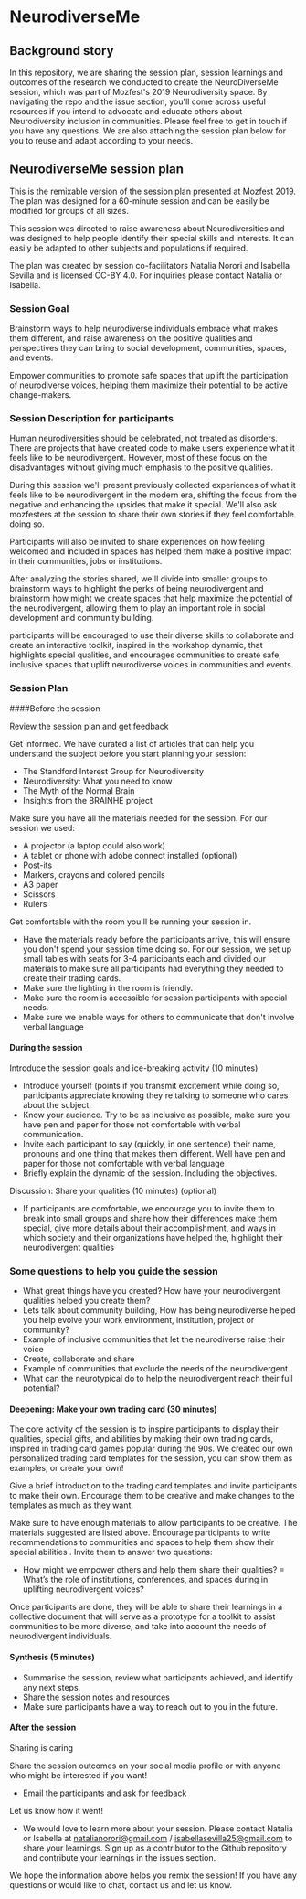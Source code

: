 # NeurodiverseMe

## Background story 

In this repository, we are sharing the session plan, session learnings and outcomes of the research we conducted to create the NeuroDiverseMe session, which was part of Mozfest's 2019 Neurodiversity space. By navigating the repo and the issue section, you'll come across useful resources if you intend to advocate and educate others about Neurodiversity inclusion in communities. Please feel free to get in touch if you have any questions. We are also attaching the session plan below for you to reuse and adapt according to your needs. 

## NeurodiverseMe session plan 

This is the remixable version of the session plan presented at Mozfest 2019. The plan was designed for a 60-minute session and can be easily be modified for groups of all sizes.

This session was directed to raise awareness about Neurodiversities and was designed to help people identify their special skills and interests. It can easily be adapted to other subjects and populations if required.

The plan was created by session co-facilitators Natalia Norori and Isabella Sevilla and is licensed CC-BY 4.0. For inquiries please contact Natalia or Isabella.

### Session Goal
Brainstorm ways to help neurodiverse individuals embrace what makes them different, and raise awareness on the positive qualities and perspectives they can bring to social development, communities, spaces, and events.

Empower communities to promote safe spaces that uplift the participation of neurodiverse voices, helping them maximize their potential to be active change-makers.

### Session Description for participants
Human neurodiversities should be celebrated, not treated as disorders. There are projects that have created code to make users experience what it feels like to be neurodivergent. However, most of these focus on the disadvantages without giving much emphasis to the positive qualities.

During this session we'll present previously collected experiences of what it feels like to be neurodivergent in the modern era, shifting the focus from the negative and enhancing the upsides that make it special. We'll also ask mozfesters at the session to share their own stories if they feel comfortable doing so.

Participants will also be invited to share experiences on how feeling welcomed and included in spaces has helped them make a positive impact in their communities, jobs or institutions.

After analyzing the stories shared, we'll divide into smaller groups to brainstorm ways to highlight the perks of being neurodivergent and brainstorm how might we create spaces that help maximize the potential of the neurodivergent, allowing them to play an important role in social development and community building.

participants will be encouraged to use their diverse skills to collaborate and create an interactive toolkit, inspired in the workshop dynamic, that highlights special qualities, and encourages communities to create safe, inclusive spaces that uplift neurodiverse voices in communities and events.

### Session Plan

####Before the session

Review the session plan and get feedback

Get informed. We have curated a list of articles that can help you understand the subject before you start planning your session:
- The Standford Interest Group for Neurodiversity
- Neurodiversity: What you need to know
- The Myth of the Normal Brain
- Insights from the BRAINHE project

Make sure you have all the materials needed for the session. For our session we used:
- A projector (a laptop could also work)
- A tablet or phone with adobe connect installed (optional)
- Post-its
- Markers, crayons and colored pencils
- A3 paper
- Scissors
- Rulers

Get comfortable with the room you'll be running your session in.
- Have the materials ready before the participants arrive, this will ensure you don't spend your session time doing so.
For our session, we set up small tables with seats for 3-4 participants each and divided our materials to make sure all participants had everything they needed to create their trading cards.
- Make sure the lighting in the room is friendly.
- Make sure the room is accessible for session participants with special needs.
- Make sure we enable ways for others to communicate that don't involve verbal language

#### During the session

Introduce the session goals and ice-breaking activity (10 minutes)
- Introduce yourself (points if you transmit excitement while doing so, participants appreciate knowing they're talking to someone who cares about the subject.
- Know your audience. Try to be as inclusive as possible, make sure you have pen and paper for those not comfortable with verbal communication.
- Invite each participant to say (quickly, in one sentence) their name, pronouns and one thing that makes them different. Well have pen and paper for those not comfortable with verbal language
- Briefly explain the dynamic of the session. Including the objectives.

Discussion: Share your qualities (10 minutes) (optional)
- If participants are comfortable, we encourage you to invite them to break into small groups and share how their differences make them special, give more details about their accomplishment, and ways in which society and their organizations have helped the, highlight their neurodivergent qualities

###  Some questions to help you guide the session 

- What great things have you created? How have your neurodivergent qualities helped you create them?
- Lets talk about community building, How has being neurodiverse helped you help evolve your work environment, institution, project or community?
- Example of inclusive communities that let the neurodiverse raise their voice
- Create, collaborate and share
- Example of communities that exclude the needs of the neurodivergent
- What can the neurotypical do to help the neurodivergent reach their full potential?

#### Deepening: Make your own trading card (30 minutes)

The core activity of the session is to inspire participants to display their qualities, special gifts, and abilities by making their own trading cards, inspired in trading card games popular during the 90s. We created our own personalized trading card templates for the session, you can show them as examples, or create your own!

Give a brief introduction to the trading card templates and invite participants to make their own. Encourage them to be creative and make changes to the templates as much as they want.

Make sure to have enough materials to allow participants to be creative. The materials suggested are listed above.
Encourage participants to write recommendations to communities and spaces to help them show their special abilities . Invite them to answer two questions:
- How might we empower others and help them share their qualities?
= What’s the role of institutions, conferences, and spaces during in uplifting neurodivergent voices?

Once participants are done, they will be able to share their learnings in a collective document that will serve as a prototype for a toolkit to assist communities to be more diverse, and take into account the needs of neurodivergent individuals.

#### Synthesis (5 minutes)

- Summarise the session, review what participants achieved, and identify any next steps.
- Share the session notes and resources
- Make sure participants have a way to reach out to you in the future.

#### After the session
Sharing is caring

Share the session outcomes on your social media profile or with anyone who might be interested if you want!
- Email the participants and ask for feedback

Let us know how it went!
- We would love to learn more about your session. Please contact Natalia or Isabella at natalianorori@gmail.com / isabellasevilla25@gmail.com to share your learnings.
Sign up as a contributor to the Github repository and contribute your learnings in the issues section.

We hope the information above helps you remix the session! If you have any questions or would like to chat, contact us and let us know.
